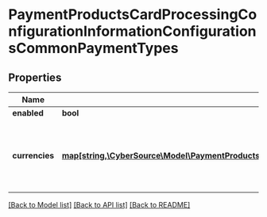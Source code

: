 # PaymentProductsCardProcessingConfigurationInformationConfigurationsCommonPaymentTypes

## Properties
Name | Type | Description | Notes
------------ | ------------- | ------------- | -------------
**enabled** | **bool** |  | [optional] 
**currencies** | [**map[string,\CyberSource\Model\PaymentProductsCardProcessingConfigurationInformationConfigurationsCommonCurrencies]**](PaymentProductsCardProcessingConfigurationInformationConfigurationsCommonCurrencies.md) | Three-character [ISO 4217 ALPHA-3 Standard Currency Codes.](http://apps.cybersource.com/library/documentation/sbc/quickref/currencies.pdf) | [optional] 

[[Back to Model list]](../README.md#documentation-for-models) [[Back to API list]](../README.md#documentation-for-api-endpoints) [[Back to README]](../README.md)


